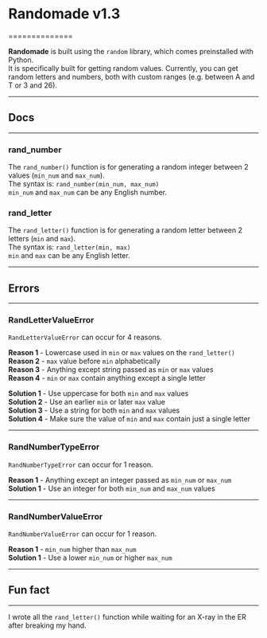 # Randomade v1.3
==============

**Randomade** is built using the `random` library, which comes preinstalled with Python.  
It is specifically built for getting random values. Currently, you can get random letters and numbers, both with custom ranges (e.g. between A and T or 3 and 26).

---

## Docs
----

### **rand_number**  
The `rand_number()` function is for generating a random integer between 2 values (`min_num` and `max_num`).  
The syntax is: `rand_number(min_num, max_num)`  
`min_num` and `max_num` can be any English number.

### **rand_letter**  
The `rand_letter()` function is for generating a random letter between 2 letters (`min` and `max`).  
The syntax is: `rand_letter(min, max)`  
`min` and `max` can be any English letter.

---

## Errors
------

### **RandLetterValueError**  
`RandLetterValueError` can occur for 4 reasons.

**Reason 1** - Lowercase used in `min` or `max` values on the `rand_letter()`  
**Reason 2** - `max` value before `min` alphabetically  
**Reason 3** - Anything except string passed as `min` or `max` values  
**Reason 4** - `min` or `max` contain anything except a single letter

**Solution 1** - Use uppercase for both `min` and `max` values  
**Solution 2** - Use an earlier `min` or later `max` value  
**Solution 3** - Use a string for both `min` and `max` values  
**Solution 4** - Make sure the value of `min` and `max` contain just a single letter

---

### **RandNumberTypeError**  
`RandNumberTypeError` can occur for 1 reason.

**Reason 1** - Anything except an integer passed as `min_num` or `max_num`  
**Solution 1** - Use an integer for both `min_num` and `max_num` values

---

### **RandNumberValueError**  
`RandNumberValueError` can occur for 1 reason.

**Reason 1** - `min_num` higher than `max_num`  
**Solution 1** - Use a lower `min_num` or higher `max_num`

---

## Fun fact
---------
I wrote all the `rand_letter()` function while waiting for an X-ray in the ER
after breaking my hand.
